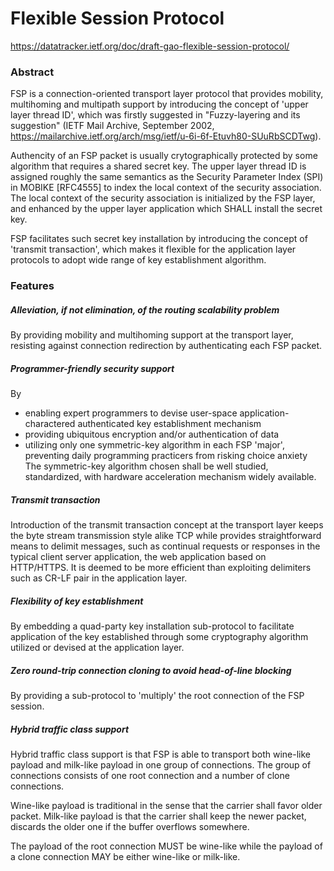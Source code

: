 # Flexible Session Protocol
https://datatracker.ietf.org/doc/draft-gao-flexible-session-protocol/

### Abstract

FSP is a connection-oriented transport layer protocol that provides mobility, multihoming and multipath support by introducing the concept of 'upper layer thread ID', which was firstly suggested in "Fuzzy-layering and its suggestion" (IETF Mail Archive, September 2002, https://mailarchive.ietf.org/arch/msg/ietf/u-6i-6f-Etuvh80-SUuRbSCDTwg).

Authencity of an FSP packet is usually crytographically protected by some algorithm that requires a shared secret key. The upper layer thread ID is assigned roughly the same semantics as the Security Parameter Index (SPI) in MOBIKE [RFC4555] to index the local context of the security association. The local context of the security association is initialized by the FSP layer, and enhanced by the upper layer application which SHALL install the secret key.

FSP facilitates such secret key installation by introducing the concept of 'transmit transaction', which makes it flexible for the application layer protocols to adopt wide range of key establishment algorithm.

### Features
##### Alleviation, if not elimination, of the routing scalability problem
By providing mobility and multihoming support at the transport layer, resisting against connection redirection by authenticating each FSP packet.

##### Programmer-friendly security support
By
- enabling expert programmers to devise user-space application-charactered authenticated key establishment mechanism
- providing ubiquitous encryption and/or authentication of data
- utilizing only one symmetric-key algorithm in each FSP 'major', preventing daily programming practicers from risking choice anxiety
The symmetric-key algorithm chosen shall be well studied, standardized, with hardware acceleration mechanism widely available.

##### Transmit transaction 
Introduction of the transmit transaction concept at the transport layer keeps the byte stream transmission style alike TCP while provides straightforward means to delimit messages, such as continual requests or responses in the typical client server application, the web application based on HTTP/HTTPS. It is deemed to be more efficient than exploiting delimiters such as CR-LF pair in the application layer.

##### Flexibility of key establishment
By embedding a quad-party key installation sub-protocol to facilitate application of the key established through some cryptography algorithm utilized or devised at the application layer.

##### Zero round-trip connection cloning to avoid head-of-line blocking
By providing a sub-protocol to 'multiply' the root connection of the FSP session.

##### Hybrid traffic class support
Hybrid traffic class support is that FSP is able to transport both wine-like payload and milk-like payload in one group of connections. The group of connections consists of one root connection and a number of clone connections.

Wine-like payload is traditional in the sense that the carrier shall favor older packet. Milk-like payload is that the carrier shall keep the newer packet, discards the older one if the buffer overflows somewhere.

The payload of the root connection MUST be wine-like while the payload of a clone connection MAY be either wine-like or milk-like.
